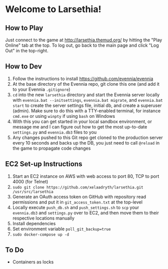 # Welcome to Larsethia!
## How to Play
Just connect to the game at http://larsethia.themud.org/ by hitting the "Play Online" tab at the top. To log out, go back to the main page and click "Log Out" in the top-right.

## How to Dev
1. Follow the instructions to install https://github.com/evennia/evennia
2. At the base directory of the Evennia repo, git clone this one (and add it to your Evennia `.gitignore`)
3. `cd` into the new `larsethia` directory and start the Evennia server locally with `evennia.bat --initsettings`, `evennia.bat migrate`, and `evennia.bat start` to create the server settings file, initial db, and create a superuser (admin). Make sure to do this with a TTY-enabled terminal, for instance `cmd.exe` or using `winpty` if using `bash` on Windows
4. With this you can get started in your local sandbox environment, or message me and I can figure out how to get the most up-to-date `settings.py` and `evennia.db3` files to you
5. Any changes pushed to this Git repo get cloned to the production server every 10 seconds and backs up the DB, you just need to call `@reload` in the game to propagate code changes

## EC2 Set-up Instructions
1. Start an EC2 instance on AWS with web access to port 80, TCP to port 4000 (for Telnet)
2. `sudo git clone https://github.com/xelaadryth/larsethia.git /usr/src/larsethia`
3. Generate an OAuth access token on GitHub with repository read permissions and put it in `git_access_token.txt` at the top-level
4. Locally execute `push_db.sh` and `push_settings.sh` to `scp` your `evennia.db3` and `settings.py` over to EC2, and then move them to their respective locations manually
5. Install dependencies
6. Set environment variable `poll_git_backup=true`
7. `sudo docker-compose up -d`

## To Do
- Containers as locks
